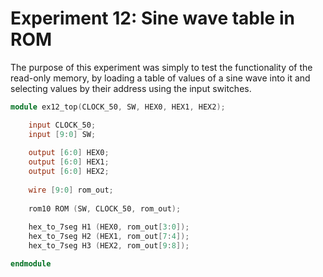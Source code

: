 # Experiment 12: Sine wave table in ROM

The purpose of this experiment was simply to test the functionality of the read-only memory, by loading a table of values of a sine wave into it and selecting values by their address using the input switches.

```verilog
module ex12_top(CLOCK_50, SW, HEX0, HEX1, HEX2);

	input CLOCK_50;
	input [9:0] SW;
	
	output [6:0] HEX0;
	output [6:0] HEX1;
	output [6:0] HEX2;
	
	wire [9:0] rom_out;
	
	rom10 ROM (SW, CLOCK_50, rom_out);
	
	hex_to_7seg H1 (HEX0, rom_out[3:0]);
	hex_to_7seg H2 (HEX1, rom_out[7:4]);
	hex_to_7seg H3 (HEX2, rom_out[9:8]);

endmodule
```
